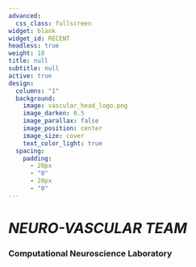 ```yaml
---
advanced:
  css_class: fullscreen
widget: blank
widget_id: RECENT
headless: true
weight: 10
title: null
subtitle: null
active: true
design:
  columns: "1"
  background:
    image: vascular_head_logo.png
    image_darken: 0.5
    image_parallax: false
    image_position: center
    image_size: cover
    text_color_light: true
  spacing:
    padding:
      - 20px
      - "0"
      - 20px
      - "0"
---
```

# *NEURO-VASCULAR TEAM*

### Computational Neuroscience Laboratory